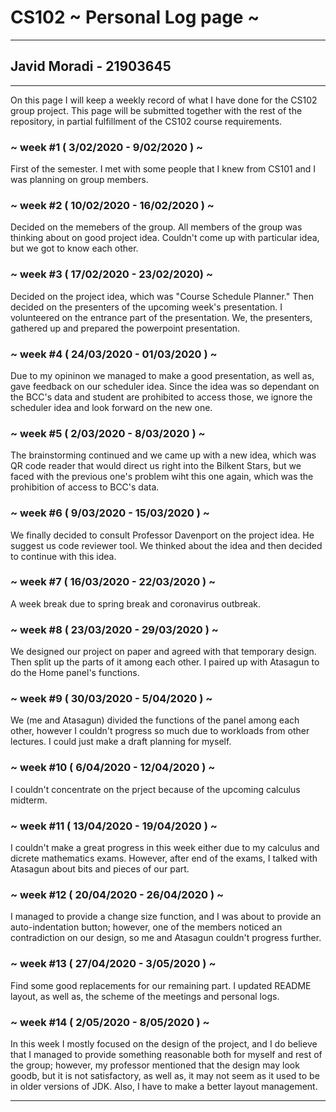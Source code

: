 # CS102 ~ Personal Log page ~
****
## Javid Moradi - 21903645
****

On this page I will keep a weekly record of what I have done for the CS102 group project. This page will be submitted together with the rest of the repository, in partial fulfillment of the CS102 course requirements.

### ~ week #1 ( 3/02/2020 - 9/02/2020 ) ~
First of the semester. I met with some people that I knew from CS101 and I was planning on group members. 

### ~ week #2 ( 10/02/2020 - 16/02/2020 ) ~
Decided on the memebers of the group. All members of the group was thinking about on good project idea. Couldn't come up with particular idea, but we got to know each other.

### ~ week #3 ( 17/02/2020 - 23/02/2020) ~
Decided on the project idea, which was "Course Schedule Planner." Then decided on the presenters of the upcoming week's presentation. I volunteered on the entrance part of the presentation. We, the presenters, gathered up and prepared the powerpoint presentation. 

### ~ week #4 ( 24/03/2020 - 01/03/2020 ) ~
Due to my opininon we managed to make a good presentation, as well as, gave feedback on our scheduler idea. Since the idea was so dependant on the BCC's data and student are prohibited to access those, we ignore the scheduler idea and look forward on the new one. 

### ~ week #5 ( 2/03/2020 - 8/03/2020 ) ~
The brainstorming continued and we came up with a new idea, which was QR code reader that would direct us right into the Bilkent Stars, but we faced with the previous one's problem wiht this one again, which was the prohibition of access to BCC's data.

### ~ week #6 ( 9/03/2020 - 15/03/2020 ) ~
We finally decided to consult Professor Davenport on the project idea. He suggest us code reviewer tool. We thinked about the idea and then decided to continue with this idea.

### ~ week #7 ( 16/03/2020 - 22/03/2020 ) ~
A week break due to spring break and coronavirus outbreak.

### ~ week #8 ( 23/03/2020 - 29/03/2020 ) ~
We designed our project on paper and agreed with that temporary design. Then split up the parts of it among each other. I paired up with Atasagun to do the Home panel's functions.

### ~ week #9 ( 30/03/2020 - 5/04/2020 ) ~
We (me and Atasagun) divided the functions of the panel among each other, however I couldn't progress so much due to workloads from other lectures. I could just make a draft planning for myself.

### ~ week #10 ( 6/04/2020 - 12/04/2020 ) ~
I couldn't concentrate on the prject because of the upcoming calculus midterm.

### ~ week #11 ( 13/04/2020 - 19/04/2020 ) ~
I couldn't make a great progress in this week either due to my calculus and dicrete mathematics exams. However, after end of the exams, I talked with Atasagun about bits and pieces of our part.

### ~ week #12 ( 20/04/2020 - 26/04/2020 ) ~
I managed to provide a change size function, and I was about to provide an auto-indentation button; however, one of the members noticed an contradiction on our design, so me and Atasagun couldn't progress further.

### ~ week #13 ( 27/04/2020 - 3/05/2020 ) ~
Find some good replacements for our remaining part. I updated README layout, as well as, the scheme of the meetings and personal logs.

### ~ week #14 ( 2/05/2020 - 8/05/2020 ) ~
In this week I mostly focused on the design of the project, and I do believe that I managed to provide something reasonable both for myself and rest of the group; however, my professor mentioned that the design may look goodb, but it is not satisfactory, as well as, it may not seem as it used to be in older versions of JDK. Also, I have to make a better layout management. 

****
